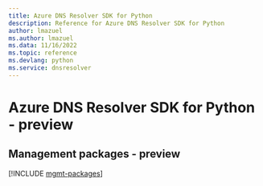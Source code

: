 ```yaml
---
title: Azure DNS Resolver SDK for Python
description: Reference for Azure DNS Resolver SDK for Python
author: lmazuel
ms.author: lmazuel
ms.data: 11/16/2022
ms.topic: reference
ms.devlang: python
ms.service: dnsresolver
---
```

# Azure DNS Resolver SDK for Python - preview

## Management packages - preview
[!INCLUDE [mgmt-packages](dns-resolver-mgmt-index.md)]